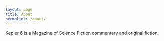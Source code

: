 ```yaml
---
layout: page
title: About
permalink: /about/
---
```


Kepler 6 is a Magazine of Science Fiction commentary and original fiction. 
